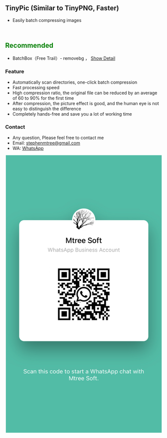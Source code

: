 
## TinyPic (Similar to TinyPNG, Faster)
- Easily batch compressing images
<br>

## <font color=green>Recommended</font>
- BatchBox（Free Trail）- removebg ， [Show Detail](../bbox/info)

### <green>Feature
- Automatically scan directories, one-click batch compression
- Fast processing speed
- High compression ratio, the original file can be reduced by an average of 60 to 90% for the first time
- After compression, the picture effect is good, and the human eye is not easy to distinguish the difference
- Completely hands-free and save you a lot of working time

### <green>Contact
- Any question, Please feel free to contact me
- Email: stephenmtree@gmail.com
- WA: [WhatsApp](https://wa.me/message/AGQC6XZINSEUA1)

<center><img src="../../assets/wa/waqr.jpeg" width="500px"></center>
